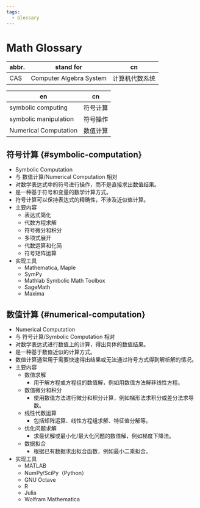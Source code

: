 ```yaml
---
tags:
  - Glossary
---
```


# Math Glossary

| abbr. | stand for               | cn             |
| ----- | ----------------------- | -------------- |
| CAS   | Computer Algebra System | 计算机代数系统 |

| en                    | cn       |
| --------------------- | -------- |
| symbolic computing    | 符号计算 |
| symbolic manipulation | 符号操作 |
| Numerical Computation | 数值计算 |

## 符号计算 {#symbolic-computation}

- Symbolic Computation
- 与 数值计算/Numerical Computation 相对
- 对数学表达式中的符号进行操作，而不是直接求出数值结果。
- 是一种基于符号和变量的数学计算方式。
- 符号计算可以保持表达式的精确性，不涉及近似值计算。
- 主要内容
  - 表达式简化
  - 代数方程求解
  - 符号微分和积分
  - 多项式展开
  - 代数运算和化简
  - 符号矩阵运算
- 实现工具
  - Mathematica, Maple
  - SymPy
  - Mathlab Symbolic Math Toolbox
  - SageMath
  - Maxima

## 数值计算 {#numerical-computation}

- Numerical Computation
- 与 符号计算/Symbolic Computation 相对
- 对数学表达式进行数值上的计算，得出具体的数值结果。
- 是一种基于数值近似的计算方式。
- 数值计算通常用于需要快速得出结果或无法通过符号方式得到解析解的情况。
- 主要内容
  - 数值求解
    - 用于解方程或方程组的数值解，例如用数值方法解非线性方程。
  - 数值微分和积分
    - 使用数值方法进行微分和积分计算，例如梯形法求积分或差分法求导数。
  - 线性代数运算
    - 包括矩阵运算、线性方程组求解、特征值分解等。
  - 优化问题求解
    - 求最优解或最小化/最大化问题的数值解，例如梯度下降法。
  - 数据拟合
    - 根据已有数据求出拟合函数，例如最小二乘拟合。
- 实现工具
  - MATLAB
  - NumPy/SciPy（Python）
  - GNU Octave
  - R
  - Julia
  - Wolfram Mathematica
